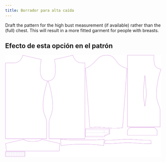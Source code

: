 ```yaml
---
title: Borrador para alta caída
---
```


Draft the pattern for the high bust measurement (if available) rather than the (full) chest. This will result in a more fitted garment for people with breasts.

## Efecto de esta opción en el patrón

![Esta imagen muestra el efecto de esta opción al superponer varias variantes que tienen un valor diferente para esta opción](simon_draftforhighbust_sample.svg "Efecto de esta opción en el patrón")
